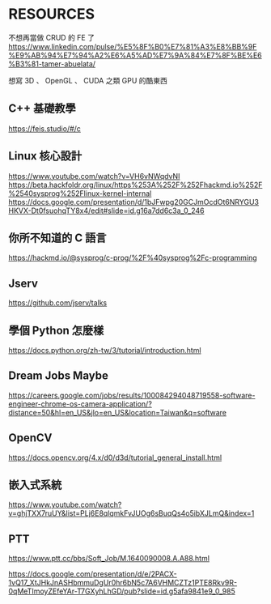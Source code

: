 # RESOURCES

不想再當做 CRUD 的 FE 了
https://www.linkedin.com/pulse/%E5%8F%B0%E7%81%A3%E8%BB%9F%E9%AB%94%E7%94%A2%E6%A5%AD%E7%9A%84%E7%8F%BE%E6%B3%81-tamer-abuelata/

想寫 3D 、 OpenGL 、 CUDA 之類 GPU 的酷東西

## C++ 基礎教學

https://feis.studio/#/c

## Linux 核心設計

https://www.youtube.com/watch?v=VH6vNWqdvNI
https://beta.hackfoldr.org/linux/https%253A%252F%252Fhackmd.io%252F%2540sysprog%252Flinux-kernel-internal
https://docs.google.com/presentation/d/1bJFwpg20GCJmOcdOt6NRYGU3HKVX-Dt0fsuohqTY8x4/edit#slide=id.g16a7dd6c3a_0_246

## 你所不知道的 C 語言

https://hackmd.io/@sysprog/c-prog/%2F%40sysprog%2Fc-programming

## Jserv

https://github.com/jserv/talks

## 學個 Python 怎麼樣

https://docs.python.org/zh-tw/3/tutorial/introduction.html

## Dream Jobs Maybe

https://careers.google.com/jobs/results/100084294048719558-software-engineer-chrome-os-camera-application/?distance=50&hl=en_US&jlo=en_US&location=Taiwan&q=software

## OpenCV

https://docs.opencv.org/4.x/d0/d3d/tutorial_general_install.html

## 嵌入式系統

https://www.youtube.com/watch?v=ghjTXX7ruUY&list=PLj6E8qlqmkFvJUOg6sBuqQs4o5ibXJLmQ&index=1

## PTT

https://www.ptt.cc/bbs/Soft_Job/M.1640090008.A.A88.html

https://docs.google.com/presentation/d/e/2PACX-1vQ17_XtJHkJnASHbmmuDgUr0hr6bN5c7A6VHMCZTz1PTE8Rkv9R-0qMeTImoyZEfeYAr-T7GXyhLhGD/pub?slide=id.g5afa9841e9_0_985
